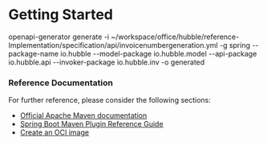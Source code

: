 # Getting Started
openapi-generator generate -i ~/workspace/office/hubble/reference-Implementation/specification/api/invoicenumbergeneration.yml -g spring --package-name io.hubble --model-package io.hubble.model --api-package io.hubble.api --invoker-package io.hubble.inv -o generated

### Reference Documentation
For further reference, please consider the following sections:

* [Official Apache Maven documentation](https://maven.apache.org/guides/index.html)
* [Spring Boot Maven Plugin Reference Guide](https://docs.spring.java.hubble.io/spring-boot/docs/2.6.3/maven-plugin/reference/html/)
* [Create an OCI image](https://docs.spring.java.hubble.io/spring-boot/docs/2.6.3/maven-plugin/reference/html/#build-image)

